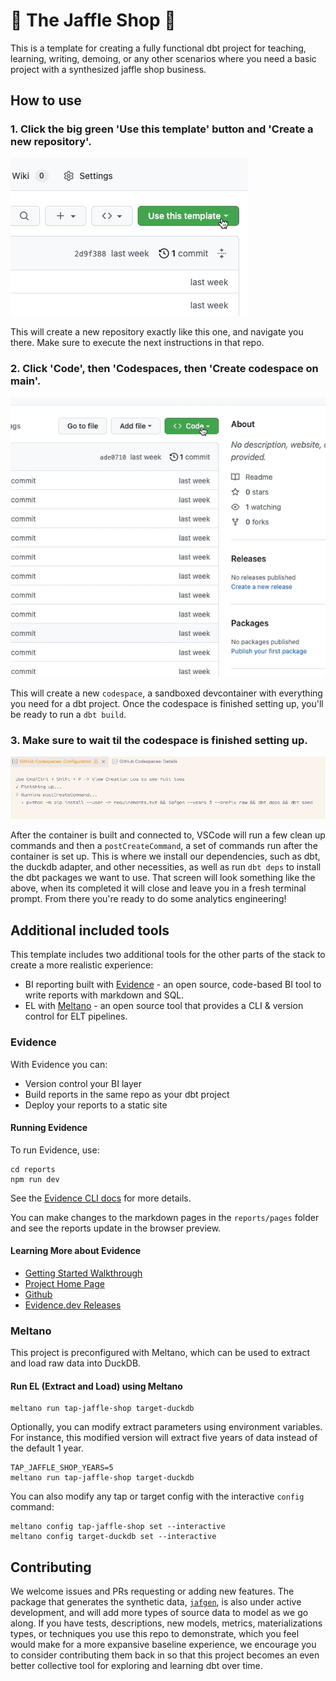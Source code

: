 # 🥪 The Jaffle Shop 🦘
This is a template for creating a fully functional dbt project for teaching, learning, writing, demoing, or any other scenarios where you need a basic project with a synthesized jaffle shop business.

## How to use

### 1. Click the big green 'Use this template' button and 'Create a new repository'.

![Click use template](.github/static/use-template.gif)

This will create a new repository exactly like this one, and navigate you there. Make sure to execute the next instructions in that repo.

### 2. Click 'Code', then 'Codespaces, then 'Create codespace on main'.

![Create codespace on main](.github/static/open-codespace.gif)

This will create a new `codespace`, a sandboxed devcontainer with everything you need for a dbt project. Once the codespace is finished setting up, you'll be ready to run a `dbt build`.

### 3. Make sure to wait til the codespace is finished setting up.

![Codespaces setup screen at postCreateCommand](.github/static/codespaces-setup-screen.png)

After the container is built and connected to, VSCode will run a few clean up commands and then a `postCreateCommand`, a set of commands run after the container is set up. This is where we install our dependencies, such as dbt, the duckdb adapter, and other necessities, as well as run `dbt deps` to install the dbt packages we want to use. That screen will look something like the above, when its completed it will close and leave you in a fresh terminal prompt. From there you're ready to do some analytics engineering!

## Additional included tools

This template includes two additional tools for the other parts of the stack to create a more realistic experience:

- BI reporting built with [Evidence](https://evidence.dev) - an open source, code-based BI tool to write reports with markdown and SQL. 
- EL with [Meltano](https://meltano.com/) - an open source tool that provides a CLI & version control for ELT pipelines.

### Evidence 

With Evidence you can:
- Version control your BI layer
- Build reports in the same repo as your dbt project
- Deploy your reports to a static site

#### Running Evidence

To run Evidence, use:

```shell
cd reports
npm run dev
```

See the [Evidence CLI docs](https://docs.evidence.dev/cli) for more details.

You can make changes to the markdown pages in the `reports/pages` folder and see the reports update in the browser preview.

#### Learning More about Evidence

- [Getting Started Walkthrough](https://docs.evidence.dev/getting-started/install-evidence)
- [Project Home Page](https://www.evidence.dev)
- [Github](https://github.com/evidence-dev/evidence)
- [Evidence.dev Releases](https://github.com/evidence-dev/evidence/releases)


### Meltano

This project is preconfigured with Meltano, which can be used to extract and load raw data into DuckDB.

#### Run EL (Extract and Load) using Meltano

```console
meltano run tap-jaffle-shop target-duckdb
```

Optionally, you can modify extract parameters using environment variables. For instance, this modified version will extract five years of data instead of the default 1 year.

```console
TAP_JAFFLE_SHOP_YEARS=5
meltano run tap-jaffle-shop target-duckdb
```

You can also modify any tap or target config with the interactive `config` command:

```console
meltano config tap-jaffle-shop set --interactive
meltano config target-duckdb set --interactive
```

## Contributing

We welcome issues and PRs requesting or adding new features. The package that generates the synthetic data, [`jafgen`](https://pypi.org/project/jafgen/), is also under active development, and will add more types of source data to model as we go along. If you have tests, descriptions, new models, metrics, materializations types, or techniques you use this repo to demonstrate, which you feel would make for a more expansive baseline experience, we encourage you to consider contributing them back in so that this project becomes an even better collective tool for exploring and learning dbt over time.
